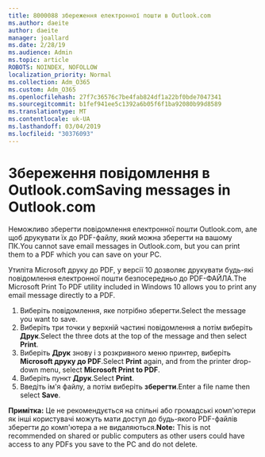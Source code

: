 ```yaml
---
title: 8000088 збереження електронної пошти в Outlook.com
ms.author: daeite
author: daeite
manager: joallard
ms.date: 2/28/19
ms.audience: Admin
ms.topic: article
ROBOTS: NOINDEX, NOFOLLOW
localization_priority: Normal
ms.collection: Adm_O365
ms.custom: Adm_O365
ms.openlocfilehash: 27f7c36576c7be4fab824df1a22bf0bde7047341
ms.sourcegitcommit: b1fef941ee5c1392a6b05f6f1ba92080b99d8589
ms.translationtype: MT
ms.contentlocale: uk-UA
ms.lasthandoff: 03/04/2019
ms.locfileid: "30376093"
---
```

# <a name="saving-messages-in-outlookcom"></a><span data-ttu-id="968cf-102">Збереження повідомлення в Outlook.com</span><span class="sxs-lookup"><span data-stu-id="968cf-102">Saving messages in Outlook.com</span></span>

<span data-ttu-id="968cf-103">Неможливо зберегти повідомлення електронної пошти Outlook.com, але щоб друкувати їх до PDF-файлу, який можна зберегти на вашому ПК.</span><span class="sxs-lookup"><span data-stu-id="968cf-103">You cannot save email messages in Outlook.com, but you can print them to a PDF which you can save on your PC.</span></span>

<span data-ttu-id="968cf-104">Утиліта Microsoft друку до PDF, у версії 10 дозволяє друкувати будь-які повідомлення електронної пошти безпосередньо до PDF-ФАЙЛА.</span><span class="sxs-lookup"><span data-stu-id="968cf-104">The Microsoft Print To PDF utility included in Windows 10 allows you to print any email message directly to a PDF.</span></span>

1. <span data-ttu-id="968cf-105">Виберіть повідомлення, яке потрібно зберегти.</span><span class="sxs-lookup"><span data-stu-id="968cf-105">Select the message you want to save.</span></span>
2. <span data-ttu-id="968cf-106">Виберіть три точки у верхній частині повідомлення а потім виберіть **Друк**.</span><span class="sxs-lookup"><span data-stu-id="968cf-106">Select the three dots at the top of the message and then select **Print**.</span></span>
3. <span data-ttu-id="968cf-107">Виберіть **Друк** знову і з розкривного меню принтер, виберіть **Microsoft друку до PDF**.</span><span class="sxs-lookup"><span data-stu-id="968cf-107">Select **Print** again, and from the printer drop-down menu, select **Microsoft Print to PDF**.</span></span>
4. <span data-ttu-id="968cf-108">Виберіть пункт **Друк**.</span><span class="sxs-lookup"><span data-stu-id="968cf-108">Select **Print**.</span></span>
5. <span data-ttu-id="968cf-109">Введіть ім'я файлу, а потім виберіть **зберегти**.</span><span class="sxs-lookup"><span data-stu-id="968cf-109">Enter a file name then select **Save**.</span></span>

<span data-ttu-id="968cf-110">**Примітка:** Це не рекомендується на спільні або громадські комп'ютери як інші користувачі можуть мати доступ до будь-якого PDF-файлів зберегти до комп'ютера а не видаляються.</span><span class="sxs-lookup"><span data-stu-id="968cf-110">**Note:** This is not recommended on shared or public computers as other users could have access to any PDFs you save to the PC and do not delete.</span></span>